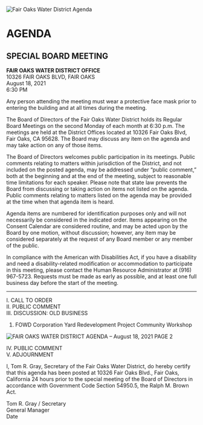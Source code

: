 <!-- Page 1 -->
![Fair Oaks Water District Agenda](https://www.example.com/image.png)

# AGENDA
## SPECIAL BOARD MEETING

**FAIR OAKS WATER DISTRICT OFFICE**  
10326 FAIR OAKS BLVD, FAIR OAKS  
August 18, 2021  
6:30 PM  

Any person attending the meeting must wear a protective face mask prior to entering the building and at all times during the meeting.

The Board of Directors of the Fair Oaks Water District holds its Regular Board Meetings on the second Monday of each month at 6:30 p.m. The meetings are held at the District Offices located at 10326 Fair Oaks Blvd, Fair Oaks, CA 95628. The Board may discuss any item on the agenda and may take action on any of those items.

The Board of Directors welcomes public participation in its meetings. Public comments relating to matters within jurisdiction of the District, and not included on the posted agenda, may be addressed under “public comment,” both at the beginning and at the end of the meeting, subject to reasonable time limitations for each speaker. Please note that state law prevents the Board from discussing or taking action on items not listed on the agenda. Public comments relating to matters listed on the agenda may be provided at the time when that agenda item is heard.

Agenda items are numbered for identification purposes only and will not necessarily be considered in the indicated order. Items appearing on the Consent Calendar are considered routine, and may be acted upon by the Board by one motion, without discussion; however, any item may be considered separately at the request of any Board member or any member of the public.

In compliance with the American with Disabilities Act, if you have a disability and need a disability-related modification or accommodation to participate in this meeting, please contact the Human Resource Administrator at (916) 967-5723. Requests must be made as early as possible, and at least one full business day before the start of the meeting.

---

I. CALL TO ORDER  
II. PUBLIC COMMENT  
III. DISCUSSION: OLD BUSINESS  
1. FOWD Corporation Yard Redevelopment Project Community Workshop
<!-- Page 2 -->
![FAIR OAKS WATER DISTRICT AGENDA – August 18, 2021 PAGE 2](https://via.placeholder.com/993x768.png?text=FAIR+OAKS+WATER+DISTRICT+AGENDA+%E2%80%93+August+18%2C+2021+PAGE+2)

IV. PUBLIC COMMENT  
V. ADJOURNMENT  

I, Tom R. Gray, Secretary of the Fair Oaks Water District, do hereby certify that this agenda has been posted at 10326 Fair Oaks Blvd., Fair Oaks, California 24 hours prior to the special meeting of the Board of Directors in accordance with Government Code Section 54950.5, the Ralph M. Brown Act.

Tom R. Gray / Secretary  
General Manager  
Date  
